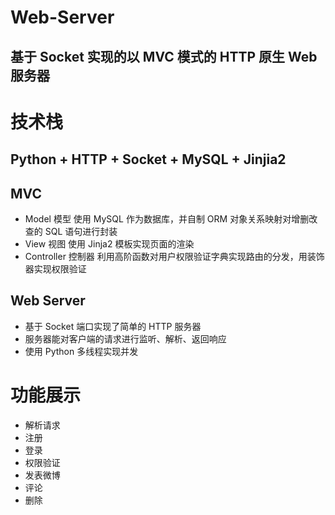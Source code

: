 # Web-Server
## 基于 Socket 实现的以 MVC 模式的 HTTP 原生 Web 服务器

# 技术栈
## Python + HTTP + Socket + MySQL + Jinjia2

## MVC
- Model 模型 使用 MySQL 作为数据库，并自制 ORM 对象关系映射对增删改查的 SQL 语句进行封装
- View 视图 使用 Jinja2 模板实现页面的渲染
- Controller 控制器 利用高阶函数对用户权限验证字典实现路由的分发，用装饰器实现权限验证

## Web Server
- 基于 Socket 端口实现了简单的 HTTP 服务器
- 服务器能对客户端的请求进行监听、解析、返回响应
- 使用 Python 多线程实现并发

# 功能展示
- 解析请求
- 注册
- 登录
- 权限验证
- 发表微博
- 评论
- 删除
